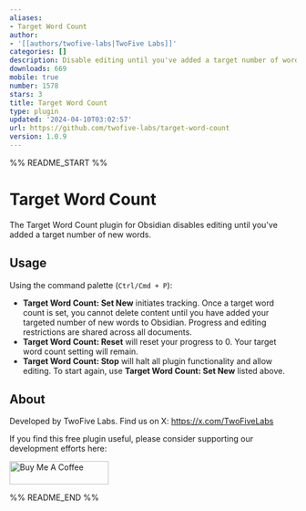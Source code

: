 ```yaml
---
aliases:
- Target Word Count
author:
- '[[authors/twofive-labs|TwoFive Labs]]'
categories: []
description: Disable editing until you've added a target number of words.
downloads: 669
mobile: true
number: 1578
stars: 3
title: Target Word Count
type: plugin
updated: '2024-04-10T03:02:57'
url: https://github.com/twofive-labs/target-word-count
version: 1.0.9
---
```


%% README_START %%

# Target Word Count

The Target Word Count plugin for Obsidian disables editing until you've added a target number of new words.

## Usage

Using the command palette (`Ctrl/Cmd + P`):

- **Target Word Count: Set New** initiates tracking. Once a target word count is set, you cannot delete content until you have added your targeted number of new words to Obsidian. Progress and editing restrictions are shared across all documents.
- **Target Word Count: Reset** will reset your progress to 0. Your target word count setting will remain.
- **Target Word Count: Stop** will halt all plugin functionality and allow editing. To start again, use **Target Word Count: Set New** listed above.

## About

Developed by TwoFive Labs. Find us on X: https://x.com/TwoFiveLabs

If you find this free plugin useful, please consider supporting our development efforts here:

<a href="https://www.buymeacoffee.com/twofivelabs" target="_blank"><img src="https://cdn.buymeacoffee.com/buttons/default-orange.png" alt="Buy Me A Coffee" height="41" width="174"></a>

%% README_END %%
